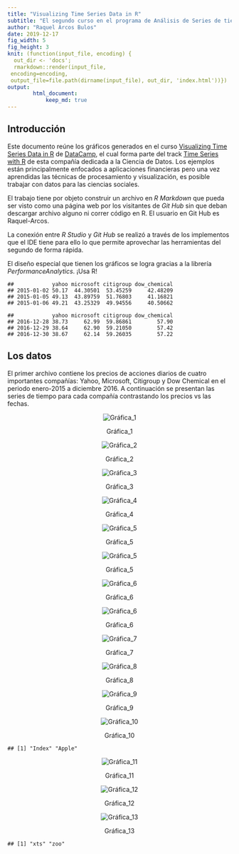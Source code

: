 ```yaml
---
title: "Visualizing Time Series Data in R"
subtitle: "El segundo curso en el programa de Análisis de Series de tiempo de DataCamp"
author: "Raquel Arcos Bulos"
date: 2019-12-17
fig_width: 5
fig_height: 3
knit: (function(input_file, encoding) {
  out_dir <- 'docs';
  rmarkdown::render(input_file,
 encoding=encoding,
 output_file=file.path(dirname(input_file), out_dir, 'index.html'))})
output: 
        html_document:
            keep_md: true
---
```




## Introducción

Este documento reúne los gráficos generados en el curso [Visualizing Time Series Data in R](https://www.datacamp.com/courses/visualizing-time-series-data-in-r) de [DataCamp](https://www.datacamp.com/), el cual forma parte del track [Time Series with R](https://www.datacamp.com/tracks/time-series-with-r) de esta compañía dedicada a la Ciencia de Datos. Los ejemplos están principalmente enfocados a aplicaciones financieras pero una vez aprendidas las técnicas de procesamiento y visualización, es posible trabajar con datos para las ciencias sociales.     

El trabajo tiene por objeto construir un archivo en _R Markdown_ que pueda ser visto como una página web por los visitantes de _Git Hub_ sin que deban descargar archivo alguno ni correr código en R. El usuario en Git Hub es Raquel-Arcos.

La conexión entre _R Studio_ y _Git Hub_ se realizó a través de los implementos que el IDE tiene para ello lo que permite aprovechar las herramientas del segundo de forma rápida.

El diseño especial que tienen los gráficos se logra gracias a la librería _PerformanceAnalytics_. ¡Usa R!




```
##            yahoo microsoft citigroup dow_chemical
## 2015-01-02 50.17  44.30501  53.45259     42.48209
## 2015-01-05 49.13  43.89759  51.76803     41.16821
## 2015-01-06 49.21  43.25329  49.94556     40.50662
```

```
##            yahoo microsoft citigroup dow_chemical
## 2016-12-28 38.73     62.99  59.86861        57.90
## 2016-12-29 38.64     62.90  59.21050        57.42
## 2016-12-30 38.67     62.14  59.26035        57.22
```

## Los datos
El primer archivo contiene los precios de acciones diarios de cuatro importantes compañías: Yahoo, Microsoft, Citigroup y Dow Chemical en el periodo enero-2015 a diciembre 2016. A continuación se presentan las series de tiempo para cada compañía contrastando los precios vs las fechas.

<div class="figure" style="text-align: center">
<img src="D:/Documentos/Raquel/Estudios/Estadistica/R/datacamp/series_de_tiempo/seriesdetiempo/docs/index_files/figure-html/pedazo1-1.png" alt="Gráfica_1"  />
<p class="caption">Gráfica_1</p>
</div>

<div class="figure" style="text-align: center">
<img src="D:/Documentos/Raquel/Estudios/Estadistica/R/datacamp/series_de_tiempo/seriesdetiempo/docs/index_files/figure-html/pedazo2-1.png" alt="Gráfica_2"  />
<p class="caption">Gráfica_2</p>
</div>

<div class="figure" style="text-align: center">
<img src="D:/Documentos/Raquel/Estudios/Estadistica/R/datacamp/series_de_tiempo/seriesdetiempo/docs/index_files/figure-html/pedazo3-1.png" alt="Gráfica_3"  />
<p class="caption">Gráfica_3</p>
</div>

<div class="figure" style="text-align: center">
<img src="D:/Documentos/Raquel/Estudios/Estadistica/R/datacamp/series_de_tiempo/seriesdetiempo/docs/index_files/figure-html/pedazo4-1.png" alt="Gráfica_4"  />
<p class="caption">Gráfica_4</p>
</div>


<div class="figure" style="text-align: center">
<img src="D:/Documentos/Raquel/Estudios/Estadistica/R/datacamp/series_de_tiempo/seriesdetiempo/docs/index_files/figure-html/pedazo5-1.png" alt="Gráfica_5"  />
<p class="caption">Gráfica_5</p>
</div><div class="figure" style="text-align: center">
<img src="D:/Documentos/Raquel/Estudios/Estadistica/R/datacamp/series_de_tiempo/seriesdetiempo/docs/index_files/figure-html/pedazo5-2.png" alt="Gráfica_5"  />
<p class="caption">Gráfica_5</p>
</div>


<div class="figure" style="text-align: center">
<img src="D:/Documentos/Raquel/Estudios/Estadistica/R/datacamp/series_de_tiempo/seriesdetiempo/docs/index_files/figure-html/pedazo6-1.png" alt="Gráfica_6"  />
<p class="caption">Gráfica_6</p>
</div><div class="figure" style="text-align: center">
<img src="D:/Documentos/Raquel/Estudios/Estadistica/R/datacamp/series_de_tiempo/seriesdetiempo/docs/index_files/figure-html/pedazo6-2.png" alt="Gráfica_6"  />
<p class="caption">Gráfica_6</p>
</div>

<div class="figure" style="text-align: center">
<img src="D:/Documentos/Raquel/Estudios/Estadistica/R/datacamp/series_de_tiempo/seriesdetiempo/docs/index_files/figure-html/pedazo7-1.png" alt="Gráfica_7"  />
<p class="caption">Gráfica_7</p>
</div>

<div class="figure" style="text-align: center">
<img src="D:/Documentos/Raquel/Estudios/Estadistica/R/datacamp/series_de_tiempo/seriesdetiempo/docs/index_files/figure-html/pedazo8-1.png" alt="Gráfica_8"  />
<p class="caption">Gráfica_8</p>
</div>
<div class="figure" style="text-align: center">
<img src="D:/Documentos/Raquel/Estudios/Estadistica/R/datacamp/series_de_tiempo/seriesdetiempo/docs/index_files/figure-html/pedazo9-1.png" alt="Gráfica_9"  />
<p class="caption">Gráfica_9</p>
</div>


<div class="figure" style="text-align: center">
<img src="D:/Documentos/Raquel/Estudios/Estadistica/R/datacamp/series_de_tiempo/seriesdetiempo/docs/index_files/figure-html/pedazo10-1.png" alt="Gráfica_10"  />
<p class="caption">Gráfica_10</p>
</div>


```
## [1] "Index" "Apple"
```

<div class="figure" style="text-align: center">
<img src="D:/Documentos/Raquel/Estudios/Estadistica/R/datacamp/series_de_tiempo/seriesdetiempo/docs/index_files/figure-html/pedazo11-1.png" alt="Gráfica_11"  />
<p class="caption">Gráfica_11</p>
</div>

<div class="figure" style="text-align: center">
<img src="D:/Documentos/Raquel/Estudios/Estadistica/R/datacamp/series_de_tiempo/seriesdetiempo/docs/index_files/figure-html/pedazo12-1.png" alt="Gráfica_12"  />
<p class="caption">Gráfica_12</p>
</div>

<div class="figure" style="text-align: center">
<img src="D:/Documentos/Raquel/Estudios/Estadistica/R/datacamp/series_de_tiempo/seriesdetiempo/docs/index_files/figure-html/pedazo13-1.png" alt="Gráfica_13"  />
<p class="caption">Gráfica_13</p>
</div>


```
## [1] "xts" "zoo"
```











